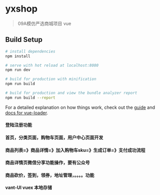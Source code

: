 # yxshop

> 09A模仿严选商城项目 vue

## Build Setup

``` bash
# install dependencies
npm install

# serve with hot reload at localhost:8080
npm run dev

# build for production with minification
npm run build

# build for production and view the bundle analyzer report
npm run build --report
```

For a detailed explanation on how things work, check out the [guide](http://vuejs-templates.github.io/webpack/) and [docs for vue-loader](http://vuejs.github.io/vue-loader).

#### 登陆注册功能
#### 首页，分类页面，购物车页面，用户中心页面开发
#### 商品列表=》商品详情=》加入购物车sku=》生成订单=》支付成功流程
#### 商品详情页微信分享功能操作，要有公众号
#### 商品砍价，签到，领券，地址管理，。。。。功能
#### vant-UI  vuex  本地存储
